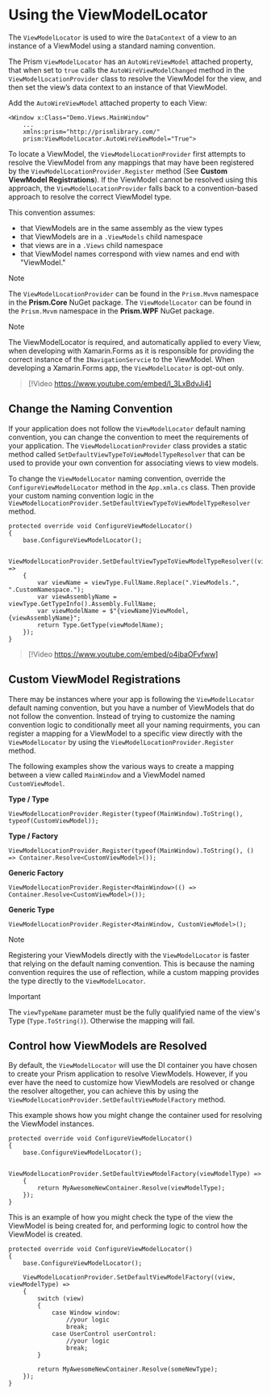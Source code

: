 # Using the ViewModelLocator
The `ViewModelLocator` is used to wire the `DataContext` of a view to an instance of a ViewModel using a standard naming convention.

The Prism `ViewModelLocator` has an `AutoWireViewModel` attached property, that when set to `true` calls the `AutoWireViewModelChanged` method in the `ViewModelLocationProvider` class to resolve the ViewModel for the view, and then set the view’s data context to an instance of that ViewModel.

Add the `AutoWireViewModel` attached property to each View:
```
<Window x:Class="Demo.Views.MainWindow"
    ...
    xmlns:prism="http://prismlibrary.com/"
    prism:ViewModelLocator.AutoWireViewModel="True">
```

To locate a ViewModel, the `ViewModelLocationProvider` first attempts to resolve the ViewModel from any mappings that may have been registered by the `ViewModelLocationProvider.Register` method (See **Custom ViewModel Registrations**).  If the ViewModel cannot be resolved using this approach, the `ViewModelLocationProvider` falls back to a convention-based approach to resolve the correct ViewModel type.  

This convention assumes:
- that ViewModels are in the same assembly as the view types
- that ViewModels are in a `.ViewModels` child namespace
- that views are in a `.Views` child namespace
- that ViewModel names correspond with view names and end with "ViewModel."

> [!Note]
> The `ViewModelLocationProvider` can be found in the `Prism.Mvvm` namespace in the **Prism.Core** NuGet package. The `ViewModelLocator` can be found in the `Prism.Mvvm` namespace in the **Prism.WPF** NuGet package.

> [!Note]
> The ViewModelLocator is required, and automatically applied to every View, when developing with Xamarin.Forms as it is responsible for providing the correct instance of the `INavigationServcie` to the ViewModel. When developing a Xamarin.Forms app, the `ViewModelLocator` is opt-out only.

> [!Video https://www.youtube.com/embed/I_3LxBdvJi4]

## Change the Naming Convention
If your application does not follow the `ViewModelLocator` default naming convention, you can change the convention to meet the requirements of your application.  The `ViewModelLocationProvider` class provides a static method called `SetDefaultViewTypeToViewModelTypeResolver` that can be used to provide your own convention for associating views to view models.

To change the `ViewModelLocator` naming convention, override the `ConfigureViewModelLocator` method in the `App.xmla.cs` class. Then provide your custom naming convention logic in the `ViewModelLocationProvider.SetDefaultViewTypeToViewModelTypeResolver` method.
```
protected override void ConfigureViewModelLocator()
{
    base.ConfigureViewModelLocator();

    ViewModelLocationProvider.SetDefaultViewTypeToViewModelTypeResolver((viewType) =>
    {
        var viewName = viewType.FullName.Replace(".ViewModels.", ".CustomNamespace.");
        var viewAssemblyName = viewType.GetTypeInfo().Assembly.FullName;
        var viewModelName = $"{viewName}ViewModel, {viewAssemblyName}";
        return Type.GetType(viewModelName);
    });
}
```

> [!Video https://www.youtube.com/embed/o4ibaOFvfww]

## Custom ViewModel Registrations
There may be instances where your app is following the `ViewModelLocator` default naming convention, but you have a number of ViewModels that do not follow the convention. Instead of trying to customize the naming convention logic to conditionally meet all your naming requirments, you can register a mapping for a ViewModel to a specific view directly with the `ViewModelLocator` by using the `ViewModelLocationProvider.Register` method.

The following examples show the various ways to create a mapping between a view called `MainWindow` and a ViewModel named `CustomViewModel`.

**Type / Type**
```
ViewModelLocationProvider.Register(typeof(MainWindow).ToString(), typeof(CustomViewModel));
```

**Type / Factory**
```
ViewModelLocationProvider.Register(typeof(MainWindow).ToString(), () => Container.Resolve<CustomViewModel>());
```

**Generic Factory**
```
ViewModelLocationProvider.Register<MainWindow>(() => Container.Resolve<CustomViewModel>());
```

**Generic Type**
```
ViewModelLocationProvider.Register<MainWindow, CustomViewModel>();
```

> [!Note]
> Registering your ViewModels directly with the `ViewModelLocator` is faster that relying on the default naming convention. This is because the naming convention requires the use of reflection, while a custom mapping provides the type directly to the `ViewModelLocator`.

> [!Important]
> The `viewTypeName` parameter must be the fully qualifyied name of the view's Type (`Type.ToString()`). Otherwise the mapping will fail.

## Control how ViewModels are Resolved
By default, the `ViewModelLocator` will use the DI container you have chosen to create your Prism application to resolve ViewModels.  However, if you ever have the need to customize how ViewModels are resolved or change the resolver altogether, you can achieve this by using the `ViewModelLocationProvider.SetDefaultViewModelFactory` method.

This example shows how you might change the container used for resolving the ViewModel instances.
```
protected override void ConfigureViewModelLocator()
{
    base.ConfigureViewModelLocator();

    ViewModelLocationProvider.SetDefaultViewModelFactory(viewModelType) =>
    {
        return MyAwesomeNewContainer.Resolve(viewModelType);
    });
}
```

This is an example of how you might check the type of the view the ViewModel is being created for, and performing logic to control how the ViewModel is created.
```
protected override void ConfigureViewModelLocator()
{
    base.ConfigureViewModelLocator();

    ViewModelLocationProvider.SetDefaultViewModelFactory((view, viewModelType) =>
    {
        switch (view)
        {
            case Window window:
                //your logic
                break;
            case UserControl userControl:
                //your logic
                break;
        }

        return MyAwesomeNewContainer.Resolve(someNewType);
    });
}
```
